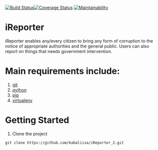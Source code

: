 [![Build Status](https://travis-ci.org/kabaliisa/iReporter_2.svg?branch=develop)](https://travis-ci.org/kabaliisa/iReporter_2)[![Coverage Status](https://coveralls.io/repos/github/kabaliisa/iReporter_2/badge.svg?branch=develop)](https://coveralls.io/github/kabaliisa/iReporter_2?branch=develop) [![Maintainability](https://api.codeclimate.com/v1/badges/e7930497fc0b4809925b/maintainability)](https://codeclimate.com/github/kabaliisa/iReporter_2/maintainability)

# iReporter

iReporter enables
any/every citizen to bring any form of corruption to the notice of appropriate authorities and the general public. Users can also report on things that needs government intervention.

# Main requirements include:

1. [git](https://git-scm.com/)
2. [python](https://docs.python.org/3/)
3. [pip](https://pypi.org/project/pip/)
4. [virtualenv](https://virtualenv.pypa.io/en/stable/)

# Getting Started

1. Clone the project <br>

`git clone https://github.com/kabaliisa/iReporter_2.git`
